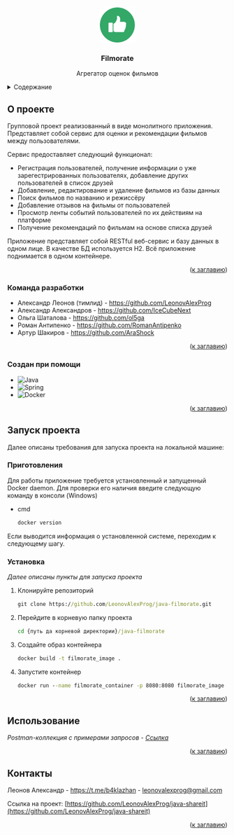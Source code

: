<!-- Improved compatibility of back to top link: See: https://github.com/othneildrew/Best-README-Template/pull/73 -->
<a name="readme-top"></a>
<!--
*** Thanks for checking out the Best-README-Template. If you have a suggestion
*** that would make this better, please fork the repo and create a pull request
*** or simply open an issue with the tag "enhancement".
*** Don't forget to give the project a star!
*** Thanks again! Now go create something AMAZING! :D
-->



<!-- PROJECT SHIELDS -->
<!--
*** I'm using markdown "reference style" links for readability.
*** Reference links are enclosed in brackets [ ] instead of parentheses ( ).
*** See the bottom of this document for the declaration of the reference variables
*** for contributors-url, forks-url, etc. This is an optional, concise syntax you may use.
*** https://www.markdownguide.org/basic-syntax/#reference-style-links
-->
<!-- PROJECT LOGO -->
<br />
<div align="center">
  <a href="https://github.com/othneildrew/Best-README-Template">
    <img src="LikeIcon.png" alt="Logo" width="80" height="80">
  </a>

  <h3 align="center">Filmorate</h3>

  <p align="center">
    Агрегатор оценок фильмов
  </p>
</div>



<!-- TABLE OF CONTENTS -->
<details>
  <summary>Содержание</summary>
  <ol>
    <li>
      <a href="#о-проекте">О проекте</a>
      <ul>
        <li><a href="#создан-при-помощи">Создан при помощи</a></li>
      </ul>
      <ul>
        <li><a href="#команда-разработки">Команда разрабокти</a></li>
      </ul>
    </li>
    <li>
      <a href="#запуск-проекта">Запуск проекта</a>
      <ul>
        <li><a href="#приготовления">Приготовления</a></li>
        <li><a href="#установка">Установка</a></li>
      </ul>
    </li>
    <li><a href="#использование">Использование</a></li>
  </ol>
</details>



<!-- ABOUT THE PROJECT -->
## О проекте

Групповой проект реализованный в виде монолитного приложения. Представляет собой сервис для оценки и рекомендации фильмов между пользователями.

Сервис предоставляет следующий функционал:
* Регистрация пользователей, получение информации о уже зарегестрированных пользователях, добавление других пользователей в список друзей
* Добавление, редактирование и удаление фильмов из базы данных
* Поиск фильмов по названию и режиссёру
* Добавление отзывов на фильмы от пользователей
* Просмотр ленты событий пользователей по их действиям на платформе
* Получение рекомендаций по фильмам на основе списка друзей

Приложение представляет собой RESTful веб-сервис и базу данных в одном лице. В качестве БД используется H2. Всё приложение поднимается в одном контейнере.

<p align="right">(<a href="#readme-top">к заглавию</a>)</p>

### Команда разработки

* Александр Леонов (тимлид) - https://github.com/LeonovAlexProg
* Александр Александров - https://github.com/IceCubeNext
* Ольга Шаталова - https://github.com/ol5ga
* Роман Антипенко - https://github.com/RomanAntipenko
* Артур Шакиров - https://github.com/AraShock

<p align="right">(<a href="#readme-top">к заглавию</a>)</p>

### Создан при помощи

* ![Java](https://img.shields.io/badge/java-%23ED8B00.svg?style=for-the-badge&logo=openjdk&logoColor=white)
* ![Spring](https://img.shields.io/badge/spring-%236DB33F.svg?style=for-the-badge&logo=spring&logoColor=white)
* ![Docker](https://img.shields.io/badge/docker-%230db7ed.svg?style=for-the-badge&logo=docker&logoColor=white)

<p align="right">(<a href="#readme-top">к заглавию</a>)</p>



<!-- GETTING STARTED -->
## Запуск проекта

Далее описаны требования для запуска проекта на локальной машине:

### Приготовления

Для работы приложение требуется установленный и запущенный Docker daemon. Для проверки его наличия введите следующую команду в консоли (Windows)
* cmd
  ```sh
  docker version
  ```
Если выводится информация о установленной системе, переходим к следующему шагу.

### Установка

_Далее описаны пункты для запуска проекта_

1. Клонируйте репозиторий
   ```cmd
   git clone https://github.com/LeonovAlexProg/java-filmorate.git
   ```
2. Перейдите в корневую папку проекта
   ```cmd
   cd {путь да корневой директории}/java-filmorate
   ```
4. Создайте образ контейнера
   ```cmd
   docker build -t filmorate_image .   
   ```
4. Запустите контейнер
   ```cmd
   docker run --name filmorate_container -p 8080:8080 filmorate_image
   ```

<p align="right">(<a href="#readme-top">к заглавию</a>)</p>



<!-- USAGE EXAMPLES -->
## Использование

_Postman-коллекция с примерами запросов - [Ссылка](https://github.com/yandex-praktikum/java-filmorate/blob/develop/postman/sprint.json)_

<p align="right">(<a href="#readme-top">к заглавию</a>)</p>

<!-- CONTACT -->
## Контакты

Леонов Александр - https://t.me/b4klazhan - leonovalexprog@gmail.com

Ссылка на проект: [https://github.com/LeonovAlexProg/java-shareit](https://github.com/LeonovAlexProg/java-shareit)

<p align="right">(<a href="#readme-top">к заглавию</a>)</p>
